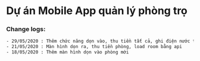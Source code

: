 # Dự án Mobile App quản lý phòng trọ

### Change logs:

```sh
- 29/05/2020 : Thêm chức năng dọn vào, thu tiền tất cả, ghi điện nước tất cả
- 21/05/2020 : Màn hình dọn ra, thu tiền phòng, load room bằng api
- 18/05/2020 : Thêm màn hình dọn vào phòng mới
```
